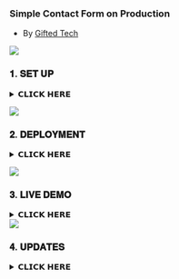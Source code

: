 ### Simple Contact Form on Production
- By [Gifted Tech](https://github.com/mouricedevs)

<a><img src='https://i.imgur.com/LyHic3i.gif'/></a>

### 𝟏. 𝐒𝐄𝐓 𝐔𝐏
<details>
<summary>𝗖𝗟𝗜𝗖𝗞 𝗛𝗘𝗥𝗘</summary>

<details>
<summary>GETTING BOT_TOKEN</summary>

### StepWise ###

- **Head over to [Telegram Bot Father](https://t.me/BotFather)**
- **Click on create a new bot and give your bot a name**

- **Ensure you obtain your Bot Token. See tutorial below 👇**
- **Here is an example bot token:**
  ```
  7020932494:AAEbZLYTsGfOVBo2i-9zR_dLou9q_jF0_jc
  ```
- *I compressed the video so ain't aware of it's quality*

https://github.com/mouricedevs/telegram-bot/assets/166598671/8bf0cc38-2462-4dac-909c-13770a328900

</details>

___

<details>
<summary>GETTING CHAT_ID</summary>

### StepWise ###

- **Head over to [Telegram GetMyId Bot](https://t.me/getmyid_bot)**
- **Click on START Button and copy your chat id**
 See tutorial below 👇**
- **Here is an example chat_id:**
  ```
  51533xxxxx
  ```
- *I compressed the video so ain't aware of it's quality*


https://github.com/user-attachments/assets/eaf6c654-4d70-4b5c-aadc-51cf0c51632a


</details>

</details>

<a><img src='https://i.imgur.com/LyHic3i.gif'/></a>


### 𝟐. 𝐃𝐄𝐏𝐋𝐎𝐘𝐌𝐄𝐍𝐓
<details>
<summary>𝗖𝗟𝗜𝗖𝗞 𝗛𝗘𝗥𝗘</summary>

- [`VERCEL(free)`](https://vercel.com/login)
- [`RENDER(free)`](https://dashboard.render.com)
- [`KOYEB(free)`](https://app.koyeb.com)
- [`HEROKU(paid)`](https://dashboard.heroku.com/new?template=https://github.com/mouricedevs/tg-contact-form)
- [`NETLIFY(paid)`](https://netlify.app)
- [`RAILWAY(paid)`](https://railway.app) or your own hosting.
___

```
VERCEL PROCESS:
    1: Click "NEW".
    2: Select "New Project".
    3: Click "Search and import from your forked Git repository".
    4: Enter project name, env variables.
    5: And JUST CLICK "Deploy". 
```
</details>

<a><img src='https://i.imgur.com/LyHic3i.gif'/></a>

### 𝟑. 𝐋𝐈𝐕𝐄 𝐃𝐄𝐌𝐎
<details>
<summary>𝗖𝗟𝗜𝗖𝗞 𝗛𝗘𝗥𝗘</summary>
  
***Here's an Example [`VERCEL OUTPUT`](https://contact-gifted-tech.vercel.app).***
***Here's an Example [`RENDER OUTPUT`](https://contact-gifted-tech.vercel.app).***
***Here's an Example [`HEROKU OUTPUT`](https://contact-gifted-tech-1ca422e2a570.herokuapp.com).***

</details>
<a><img src='https://i.imgur.com/LyHic3i.gif'/></a>

### 𝟒. 𝐔𝐏𝐃𝐀𝐓𝐄𝐒 

<details>
<summary>𝗖𝗟𝗜𝗖𝗞 𝗛𝗘𝗥𝗘</summary>
  
- **[CONTACT SUPPORT](https://contact-gifted-tech.vercel.app) For More Info**
- **Join [WHATSAPP CHANNEL](https://whatsapp.com/channel/0029VaYauR9ISTkHTj4xvi1l) for Daily Updates.**
- **Check out my [GITHUB PROFILE](https://github.com/mouricedevs) for more Projects.**
</details>
